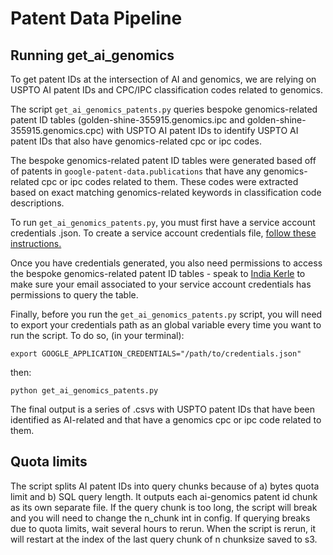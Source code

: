 # Patent Data Pipeline

## Running get_ai_genomics

To get patent IDs at the intersection of AI and genomics, we are relying on USPTO AI patent IDs and CPC/IPC classification codes related to genomics.

The script `get_ai_genomics_patents.py` queries bespoke genomics-related patent ID tables (golden-shine-355915.genomics.ipc and golden-shine-355915.genomics.cpc) with USPTO AI patent IDs to identify USPTO AI patent IDs that also have genomics-related cpc or ipc codes.

The bespoke genomics-related patent ID tables were generated based off of patents in `google-patent-data.publications` that have any genomics-related cpc or ipc codes related to them. These codes were extracted based on exact matching genomics-related keywords in classification code descriptions.

To run `get_ai_genomics_patents.py`, you must first have a service account credentials .json. To create a service account credentials file, [follow these instructions.](https://cloud.google.com/iam/docs/creating-managing-service-accounts)

Once you have credentials generated, you also need permissions to access the bespoke genomics-related patent ID tables - speak to [India Kerle](mailto:india.kerle@nesta.org.uk) to make sure your email associated to your service account credentials has permissions to query the table.

Finally, before you run the `get_ai_genomics_patents.py` script, you will need to export your credentials path as an global variable every time you want to run the script. To do so, (in your terminal):

`export GOOGLE_APPLICATION_CREDENTIALS="/path/to/credentials.json"`

then:

`python get_ai_genomics_patents.py`

The final output is a series of .csvs with USPTO patent IDs that have been identified as AI-related and that have a genomics cpc or ipc code related to them.

## Quota limits

The script splits AI patent IDs into query chunks because of a) bytes quota limit and b) SQL query length. It outputs each ai-genomics patent id chunk as its own separate file. If the query chunk is too long, the script will break and you will need to change the n_chunk int in config. If querying breaks due to quota limits, wait several hours to rerun. When the script is rerun, it will restart at the index of the last query chunk of n chunksize saved to s3.
